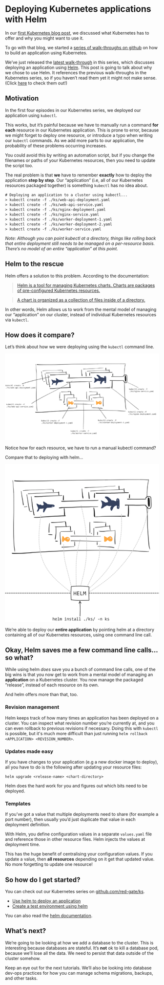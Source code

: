 # Deploying Kubernetes applications with Helm

In our [first Kubernetes blog post](https://medium.com/ingeniouslysimple/adopting-kubernetes-step-by-step-f93093c13dfe), we discussed what Kubernetes has to offer and why you might want to use it.

To go with that blog, we started a [series of walk-throughs on github](https://github.com/red-gate/ks) on how to build an application using Kubernetes.

We’ve just released the [latest walk-through](https://github.com/red-gate/ks/blob/master/ks5/ks5.md) in this series, which discusses deploying an application using [Helm](https://github.com/kubernetes/helm). This post is going to talk about why we chose to use Helm. It references the previous walk-throughs in the Kubernetes series, so if you haven’t read them yet it might not make sense. (Click [here](https://github.com/red-gate/ks) to check them out!)

## Motivation

In the first four episodes in our Kubernetes series, we deployed our application using `kubectl`.

This works, but it’s painful because we have to manually run a command **for each** resource in our Kubernetes application. This is prone to error, because we might forget to deploy one resource, or introduce a typo when writing our `kubectl` commands. As we add more parts to our application, the probability of these problems occurring increases.

You could avoid this by writing an automation script, but if you change the filenames or paths of your Kubernetes resources, then you need to update the script too.

The real problem is that **we** have to remember **exactly** how to deploy the application **step by step**. Our “application” (i.e, all of our Kubernetes resources packaged together) is something `kubectl` has no idea about.

```
# Deploying an application to a cluster using kubectl...
> kubectl create -f ./ks/web-api-deployment.yaml
> kubectl create -f ./ks/web-api-service.yaml
> kubectl create -f ./ks/nginx-deployment.yaml
> kubectl create -f ./ks/nginx-service.yaml
> kubectl create -f ./ks/worker-deployment-1.yaml
> kubectl create -f ./ks/worker-deployment-2.yaml
> kubectl create -f ./ks/worker-service.yaml
```

*Note: Although you can point kubectl at a directory, things like rolling back that entire deployment still needs to be managed on a per-resource basis. There’s no model of an entire “application” at this point.*

## Helm to the rescue

Helm offers a solution to this problem. According to the documentation:

> [Helm is a tool for managing Kubernetes charts. Charts are packages of pre-configured Kubernetes resources.](https://github.com/kubernetes/helm#kubernetes-helm)

> [A chart is organized as a collection of files inside of a directory.](https://github.com/kubernetes/helm/blob/master/docs/charts.md#the-chart-file-structure)

In other words, Helm allows us to work from the mental model of managing our “application” on our cluster, instead of individual Kubernetes resources via `kubectl`.

## How does it compare?
Let’s think about how we were deploying using the `kubectl` command line.

![Deploying using kubectl](./images/deploying-using-kubectl.png)

Notice how for each resource, we have to run a manual kubectl command?

Compare that to deploying with helm…

![Deploying using helm](./images/deploying-using-helm.png)

We’re able to deploy our **entire application** by pointing helm at a directory containing all of our Kubernetes resources, using one command line call.

## Okay, Helm saves me a few command line calls… so what?

While using helm *does* save you a bunch of command line calls, one of the big wins is that you now get to work from a mental model of managing an **application** on a Kubernetes cluster. You now manage the packaged “release”, instead of each resource on its own.

And helm offers more than that, too.

### Revision management

Helm keeps track of how many times an application has been deployed on a cluster. You can inspect what revision number you’re currently at, and you can even rollback to previous revisions if necessary. Doing this with `kubectl` is possible, but it's much more difficult than just running `helm rollback <APPLICATION> <REVISION_NUMBER>`.

### Updates made easy

If you have changes to your application (e.g a new docker image to deploy), all you have to do is the following after updating your resource files: 

```
helm upgrade <release-name> <chart-directory>
```

Helm does the hard work for you and figures out which bits need to be deployed.

### Templates

If you’ve got a value that multiple deployments need to share (for example a port number), then usually you’d just duplicate that value in each deployment definition.

With Helm, you define configuration values in a separate `values.yaml` file and reference those in other resource files. Helm injects the values at deployment time.

This has the huge benefit of centralising your configuration values. If you update a value, then **all resources** depending on it get that updated value. No more forgetting to update one resource!

## So how do I get started?
You can check out our Kubernetes series on [github.com/red-gate/ks](https://github.com/red-gate/ks).

- [Use helm to deploy an application](https://github.com/red-gate/ks/blob/master/ks5/ks5.md)
- [Create a test environment using helm](https://github.com/red-gate/ks/blob/master/ks6/ks6.md)

You can also read the [helm documentation](https://docs.helm.sh/).

## What’s next?

We’re going to be looking at how we add a database to the cluster. This is interesting because databases are stateful. It’s **not** ok to kill a database pod, because we’ll lose all the data. We need to persist that data outside of the cluster somehow.

Keep an eye out for the next tutorials. We’ll also be looking into database dev-ops practices for how you can manage schema migrations, backups, and other tasks.